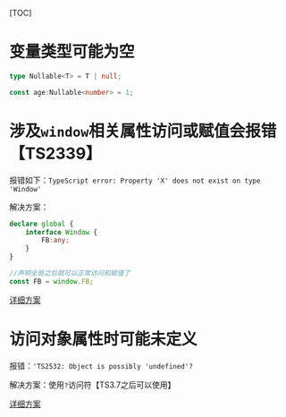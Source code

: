 [TOC]

# 变量类型可能为空
```ts
type Nullable<T> = T | null;

const age:Nullable<number> = 1;
```

# 涉及`window`相关属性访问或赋值会报错【TS2339】
报错如下：`TypeScript error: Property 'X' does not exist on type 'Window'`

解决方案：
```ts
declare global {
    interface Window {
        FB:any;
    }
}

//声明全局之后就可以正常访问和赋值了
const FB = window.FB;
```

[详细方案](https://stackoverflow.com/questions/56457935/typescript-error-property-x-does-not-exist-on-type-window)

# 访问对象属性时可能未定义
报错：`'TS2532: Object is possibly 'undefined'?`

解决方案：使用`?`访问符【TS3.7之后可以使用】

[详细方案](https://stackoverflow.com/questions/54884488/how-can-i-solve-the-error-ts2532-object-is-possibly-undefined)
